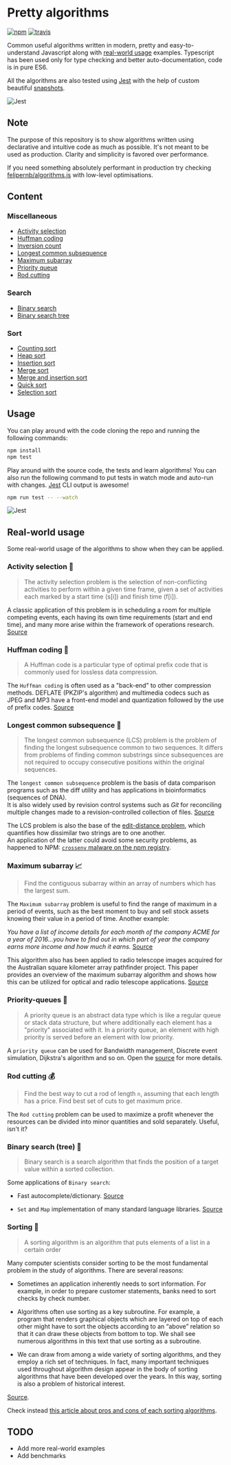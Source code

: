 # Pretty algorithms

[![npm](https://img.shields.io/npm/v/pretty-algorithms.svg)](https://www.npmjs.com/package/pretty-algorithms) [![travis](https://travis-ci.org/jiayihu/pretty-algorithms.svg?branch=master)](https://travis-ci.org/jiayihu/pretty-algorithms)

Common useful algorithms written in modern, pretty and easy-to-understand Javascript along with [real-world usage](#real-world-usage) examples. Typescript has been used only for type checking and better auto-documentation, code is in pure ES6.

All the algorithms are also tested using [Jest](http://facebook.github.io/jest/) with the help of custom beautiful [snapshots](https://facebook.github.io/jest/docs/snapshot-testing.html).

![Jest](assets/jest-1.png)

## Note

The purpose of this repository is to show algorithms written using declarative and intuitive code as much as possible. It's not meant to be used as production. Clarity and simplicity is favored over performance.

If you need something absolutely performant in production try checking [felipernb/algorithms.js](https://github.com/felipernb/algorithms.js) with low-level optimisations.

## Content

### Miscellaneous 

- [Activity selection](algorithms/misc/activity-selection/activity-selection.ts)
- [Huffman coding](algorithms/misc/huffman/huffman.ts)
- [Inversion count](algorithms/misc/inversions-count/inversions-count.ts)
- [Longest common subsequence](algorithms/misc/longest-common-subsequence/longest-common-subsequence.ts)
- [Maximum subarray](algorithms/misc/maximum-subarray/maximum-subarray.ts)
- [Priority queue](algorithms/misc/priority-queue/priority-queue.ts)
- [Rod cutting](algorithms/misc/rod-cutting/rod-cutting.ts)

### Search

- [Binary search](algorithms/search/binary-search/binary-search.ts)
- [Binary search tree](algorithms/search/binary-search-tree/binary-search-tree.ts)

### Sort

- [Counting sort](algorithms/sort/counting-sort/counting-sort.ts)
- [Heap sort](algorithms/sort/heap-sort/heap-sort.ts)
- [Insertion sort](algorithms/sort/insertion-sort/insertion-sort.ts)
- [Merge sort](algorithms/sort/merge-sort/merge-sort.ts)
- [Merge and insertion sort](algorithms/sort/merge-and-insertion-sort/merge-and-insertion-sort.ts)
- [Quick sort](algorithms/sort/quick-sort/quick-sort.ts)
- [Selection sort](algorithms/sort/selection-sort/selection-sort.ts)

## Usage

You can play around with the code cloning the repo and running the following commands:

```bash
npm install
npm test
```

Play around with the source code, the tests and learn algorithms! You can also run the following command to put tests in watch mode and auto-run with changes. [Jest](http://facebook.github.io/jest/) CLI output is awesome!

```bash
npm run test -- --watch
```

![Jest](assets/jest.png)

## Real-world usage

Some real-world usage of the algorithms to show when they can be applied.

### Activity selection 📆

> The activity selection problem is the selection of non-conflicting activities to perform within a given time frame, given a set of activities each marked by a start time (s[i]) and finish time (f[i]).

A classic application of this problem is in scheduling a room for multiple competing events, each having its own time requirements (start and end time), and many more arise within the framework of operations research. [Source](https://en.wikipedia.org/wiki/Activity_selection_problem)

### Huffman coding 🔡

> A Huffman code is a particular type of optimal prefix code that is commonly used for lossless data compression.

The `Huffman coding` is often used as a "back-end" to other compression methods. DEFLATE (PKZIP's algorithm) and multimedia codecs such as JPEG and MP3 have a front-end model and quantization followed by the use of prefix codes. [Source](https://en.wikipedia.org/wiki/Huffman_coding#Applications)

### Longest common subsequence 📐

> The longest common subsequence (LCS) problem is the problem of finding the longest subsequence common to two sequences.
It differs from problems of finding common substrings since subsequences are not required to occupy consecutive positions within the original sequences.

The `longest common subsequence` problem is the basis of data comparison programs such as the diff utility and has applications in bioinformatics (sequences of DNA).  
It is also widely used by revision control systems such as *Git* for reconciling multiple changes made to a revision-controlled collection of files.
[Source](https://en.wikipedia.org/wiki/Longest_common_subsequence_problem)

The LCS problem is also the base of the [edit-distance problem](https://en.wikipedia.org/wiki/Edit_distance), which quantifies how dissimilar two strings are to one another.  
An application of the latter could avoid some security problems, as happened to NPM: [`crossenv` malware on the npm registry](http://blog.npmjs.org/post/163723642530/crossenv-malware-on-the-npm-registry).

### Maximum subarray 📈

> Find the contiguous subarray within an array of numbers which has the largest sum.

The `Maximum subarray` problem is useful to find the range of maximum in a period of events, such as the best moment to buy and sell stock assets knowing their value in a period of time. Another example:

*You have a list of income details for each month of the company ACME for a year of 2016…you have to find out in which part of year the company earns more income and how much it earns.* [Source](https://www.quora.com/What-are-some-applications-of-maximum-subarray-problems)

This algorithm also has been applied to radio telescope images acquired for the Australian square kilometer array pathfinder project. This paper provides an overview of the maximum subarray algorithm and shows how this can be utilized for optical and radio telescope applications. [Source](http://spie.org/Publications/Proceedings/Paper/10.1117/12.928318)

### Priority-queues 🎢

> A priority queue is an abstract data type which is like a regular queue or stack data structure, but where additionally each element has a "priority" associated with it. In a priority queue, an element with high priority is served before an element with low priority.

A `priority queue` can be used for Bandwidth management, Discrete event simulation, Dijkstra's algorithm and so on. Open the
[source](https://en.wikipedia.org/wiki/Priority_queue#Applications) for more details.

### Rod cutting 💰

> Find the best way to cut a rod of length `n`, assuming that each length has a price. Find best set of cuts to get maximum price.

The `Rod cutting` problem can be used to maximize a profit whenever the resources can be divided into minor quantities and sold separately. Useful, isn't it?

### Binary search (tree) 🌳

> Binary search is a search algorithm that finds the position of a target value within a sorted collection.

Some applications of `Binary search`:

- Fast autocomplete/dictionary. [Source](https://www.weheartswift.com/binary-search-applications/)

- `Set` and `Map` implementation of many standard language libraries. [Source](https://stackoverflow.com/a/540191/6860493)

### Sorting 🤔

> A sorting algorithm is an algorithm that puts elements of a list in a certain order

Many computer scientists consider sorting to be the most fundamental problem in the study of algorithms. There are several reasons:

- Sometimes an application inherently needs to sort information. For example, in order to prepare customer statements, banks need to sort checks by check number.

- Algorithms often use sorting as a key subroutine. For example, a program that renders graphical objects which are layered on top of each other might have to sort the objects according to an “above” relation so that it can draw these objects from bottom to top. We shall see numerous algorithms in this text that use sorting as a subroutine.

- We can draw from among a wide variety of sorting algorithms, and they employ a rich set of techniques. In fact, many important techniques used throughout algorithm design appear in the body of sorting algorithms that have been developed over the years. In this way, sorting is also a problem of historical interest.

[Source](https://mitpress.mit.edu/books/introduction-algorithms).

Check instead [this article about pros and cons of each sorting algorithms](http://www.brucemerry.org.za/manual/algorithms/sorting.html).

## TODO

- Add more real-world examples
- Add benchmarks
